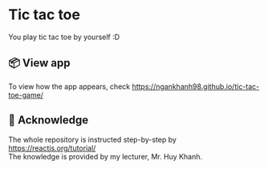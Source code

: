 # Tic tac toe
You play tic tac toe by yourself :D
## 📦 View app
To view how the app appears, check https://ngankhanh98.github.io/tic-tac-toe-game/

## 🙏 Acknowledge
The whole repository is instructed step-by-step by https://reactjs.org/tutorial/</br>
The knowledge is provided by my lecturer, Mr. Huy Khanh.
